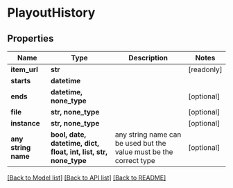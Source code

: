# PlayoutHistory


## Properties
Name | Type | Description | Notes
------------ | ------------- | ------------- | -------------
**item_url** | **str** |  | [readonly] 
**starts** | **datetime** |  | 
**ends** | **datetime, none_type** |  | [optional] 
**file** | **str, none_type** |  | [optional] 
**instance** | **str, none_type** |  | [optional] 
**any string name** | **bool, date, datetime, dict, float, int, list, str, none_type** | any string name can be used but the value must be the correct type | [optional]

[[Back to Model list]](../README.md#documentation-for-models) [[Back to API list]](../README.md#documentation-for-api-endpoints) [[Back to README]](../README.md)


